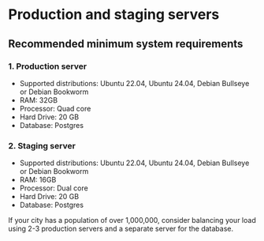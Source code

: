 # Production and staging servers

## Recommended minimum system requirements

### 1. Production server

- Supported distributions: Ubuntu 22.04, Ubuntu 24.04, Debian Bullseye or Debian Bookworm
- RAM: 32GB
- Processor: Quad core
- Hard Drive: 20 GB
- Database: Postgres

### 2. Staging server

- Supported distributions: Ubuntu 22.04, Ubuntu 24.04, Debian Bullseye or Debian Bookworm
- RAM: 16GB
- Processor: Dual core
- Hard Drive: 20 GB
- Database: Postgres

If your city has a population of over 1,000,000, consider balancing your load using 2-3 production servers and a separate server for the database.
